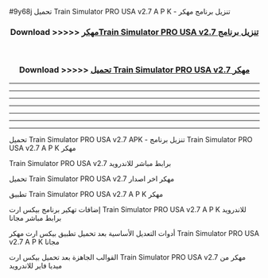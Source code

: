 #9y68j تحميل Train Simulator PRO USA v2.7 A P K - تنزيل برنامج مهكر



<div align="center">
<h3>Download >>>>> <a href="https://runaway1.web.app/?sq=Train Simulator PRO USA v2.7">مهكرTrain Simulator PRO USA v2.7 تنزيل برنامج</a></h3><br>

<h3>Download >>>>> <a href="https://runaway1.web.app/?sq=Train Simulator PRO USA v2.7">تحميل Train Simulator PRO USA v2.7 مهكر</a></h3>
</div>


----------------------------------------------------------

----------------------------------------------------------

----------------------------------------------------------

----------------------------------------------------------

----------------------------------------------------------

----------------------------------------------------------

----------------------------------------------------------

تحميل Train Simulator PRO USA v2.7 APK - تنزيل برنامج Train Simulator PRO USA v2.7 A P K مهكر

Train Simulator PRO USA v2.7 برابط مباشر للاندرويد

تحميل Train Simulator PRO USA v2.7 مهكر اخر اصدار

تطبيق Train Simulator PRO USA v2.7 A P K مهكر

إضافات تهكير برنامج بيكس ارت Train Simulator PRO USA v2.7 A P K للاندرويد برابط مباشر مجانا

أدوات التعديل الأساسية بعد تحميل تطبيق بيكس ارت مهكر Train Simulator PRO USA v2.7 A P K مجانا

القوالب الجاهزة بعد تحميل بيكس ارت Train Simulator PRO USA v2.7 مهكر من ميديا فاير للاندرويد



